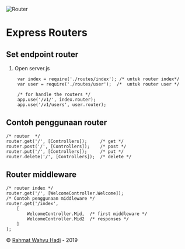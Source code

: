 

![Router](https://addyosmani.com/backbone-fundamentals/img/backbone_mvc.png) 


# Express Routers

## Set endpoint router

1. Open server.js
	
		
		var index = require('./routes/index'); /* untuk router index*/
		var user = require('./routes/user');  /*  untuk router user */
		
		/* for handle the routers */
		app.use('/v1/', index.router);
		app.use('/v1/users', user.router);


## Contoh penggunaan router 	
	/* router  */
	router.get('/', [Controllers]); 	/* get */
	router.post('/', [Controllers]); 	/* post */
	router.put('/', [Controllers]); 	/* put */
	router.delete('/', [Controllers]); 	/* delete */
	
## Router middleware	
		
	/* router index */
	router.get('/', [WelcomeController.Welcome]);
	/* Contoh penggunaan middleware */
	router.get('/index', 
	    [
			WelcomeController.Mid,  /* first middleware */
			WelcomeController.Mid2  /* responses */
	    ]
	);


&copy; [Rahmat Wahyu Hadi](https://github.com/wahyuhadi/) - 2019